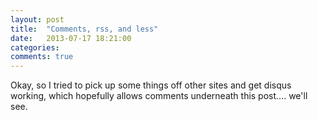 ```yaml
---
layout: post
title:  "Comments, rss, and less"
date:   2013-07-17 18:21:00
categories: 
comments: true
---
```


Okay, so I tried to pick up some things off other sites and get disqus working, which hopefully allows comments underneath this post.... we'll see.